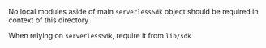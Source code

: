 No local modules aside of main `serverlessSdk` object should be required in context of this directory

When relying on `serverlessSdk`, require it from `lib/sdk`
